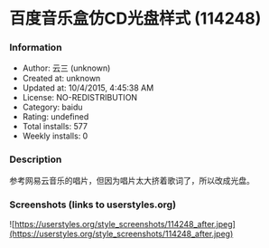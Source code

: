 # 百度音乐盒仿CD光盘样式 (114248)

### Information
- Author: 云三 (unknown)
- Created at: unknown
- Updated at: 10/4/2015, 4:45:38 AM
- License: NO-REDISTRIBUTION
- Category: baidu
- Rating: undefined
- Total installs: 577
- Weekly installs: 0


### Description
参考网易云音乐的唱片，但因为唱片太大挤着歌词了，所以改成光盘。


### Screenshots (links to userstyles.org)
![https://userstyles.org/style_screenshots/114248_after.jpeg](https://userstyles.org/style_screenshots/114248_after.jpeg)


